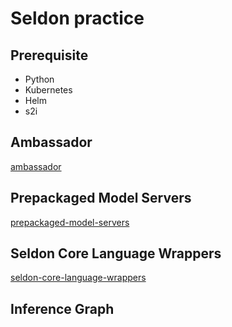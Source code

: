 # Seldon practice

## Prerequisite

- Python
- Kubernetes
- Helm
- s2i

## Ambassador

[ambassador](ambassador/README.md)

## Prepackaged Model Servers

[prepackaged-model-servers](prepackaged-model-servers/README.md)

## Seldon Core Language Wrappers

[seldon-core-language-wrappers](seldon-core-language-wrappers/README.md)


## Inference Graph
